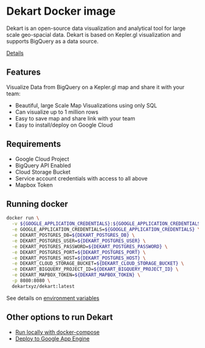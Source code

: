 # Dekart Docker image

Dekart is an open-source data visualization and analytical tool for large scale geo-spacial data. Dekart is based on Kepler.gl visualization and supports BigQuery as a data source.

[Details](https://github.com/dekart-xyz/dekart)

## Features

Visualize Data from BigQuery on a Kepler.gl map and share it with your team:

* Beautiful, large Scale Map Visualizations using only SQL
* Can visualize up to 1 million rows
* Easy to save map and share link with your team
* Easy to install/deploy on Google Cloud

## Requirements

* Google Cloud Project
* BigQuery API Enabled
* Cloud Storage Bucket
* Service account credentials with access to all above
* Mapbox Token

## Running docker

```bash
docker run \
  -v ${GOOGLE_APPLICATION_CREDENTIALS}:${GOOGLE_APPLICATION_CREDENTIALS} \
  -e GOOGLE_APPLICATION_CREDENTIALS=${GOOGLE_APPLICATION_CREDENTIALS} \
  -e DEKART_POSTGRES_DB=${DEKART_POSTGRES_DB} \
  -e DEKART_POSTGRES_USER=${DEKART_POSTGRES_USER} \
  -e DEKART_POSTGRES_PASSWORD=${DEKART_POSTGRES_PASSWORD} \
  -e DEKART_POSTGRES_PORT=${DEKART_POSTGRES_PORT} \
  -e DEKART_POSTGRES_HOST=${DEKART_POSTGRES_HOST} \
  -e DEKART_CLOUD_STORAGE_BUCKET=${DEKART_CLOUD_STORAGE_BUCKET} \
  -e DEKART_BIGQUERY_PROJECT_ID=${DEKART_BIGQUERY_PROJECT_ID} \
  -e DEKART_MAPBOX_TOKEN=${DEKART_MAPBOX_TOKEN} \
  -p 8080:8080 \
  dekartxyz/dekart:latest
```

See details on [environment variables](https://github.com/dekart-xyz/dekart/blob/main/docs/ENVIROMENT.md)

## Other options to run Dekart

* [Run locally with docker-compose](https://github.com/dekart-xyz/dekart/tree/main/install/docker-compose)
* [Deploy to Google App Engine](https://github.com/dekart-xyz/dekart/tree/main/install/app-engine)

